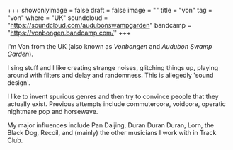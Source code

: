 +++
showonlyimage = false
draft = false
image = ""
title = "von"
tag = "von"
where = "UK"
soundcloud = "https://soundcloud.com/audubonswampgarden"
bandcamp = "https://vonbongen.bandcamp.com/"
+++

I'm Von from the UK (also known as *Vonbongen* and *Audubon Swamp Garden*).

I sing stuff and I like creating strange noises, glitching things up, playing around with filters and delay and randomness. This is allegedly 'sound design'.

I like to invent spurious genres and then try to convince people that they actually exist. Previous attempts include commutercore, voidcore, operatic nightmare pop and horsewave.

My major influences include Pan Daijing, Duran Duran Duran, Lorn, the Black Dog, Recoil, and (mainly) the other musicians I work with in Track Club.
